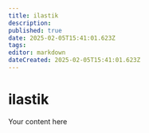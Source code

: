 ```yaml
---
title: ilastik
description: 
published: true
date: 2025-02-05T15:41:01.623Z
tags: 
editor: markdown
dateCreated: 2025-02-05T15:41:01.623Z
---
```


# ilastik
Your content here